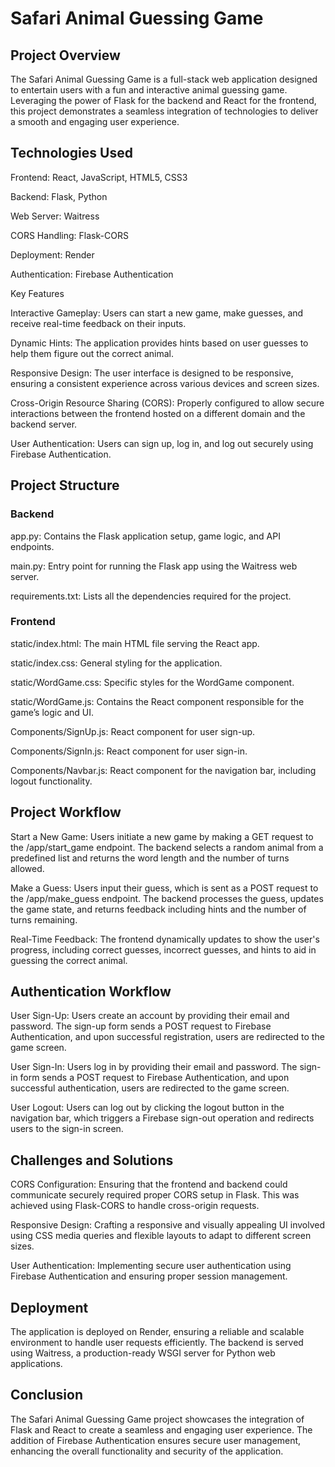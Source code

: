 # Safari Animal Guessing Game
## Project Overview
The Safari Animal Guessing Game is a full-stack web application designed to entertain users with a fun and interactive animal guessing game. Leveraging the power of Flask for the backend and React for the frontend, this project demonstrates a seamless integration of technologies to deliver a smooth and engaging user experience.

## Technologies Used
Frontend: React, JavaScript, HTML5, CSS3

Backend: Flask, Python

Web Server: Waitress

CORS Handling: Flask-CORS

Deployment: Render

Authentication: Firebase Authentication

Key Features

Interactive Gameplay: Users can start a new game, make guesses, and receive real-time feedback on their inputs.

Dynamic Hints: The application provides hints based on user guesses to help them figure out the correct animal.

Responsive Design: The user interface is designed to be responsive, ensuring a consistent experience across various devices and screen sizes.

Cross-Origin Resource Sharing (CORS): Properly configured to allow secure interactions between the frontend hosted on a different domain and the backend server.

User Authentication: Users can sign up, log in, and log out securely using Firebase Authentication.

## Project Structure

### Backend

app.py: Contains the Flask application setup, game logic, and API endpoints.

main.py: Entry point for running the Flask app using the Waitress web server.

requirements.txt: Lists all the dependencies required for the project.

### Frontend

static/index.html: The main HTML file serving the React app.

static/index.css: General styling for the application.

static/WordGame.css: Specific styles for the WordGame component.

static/WordGame.js: Contains the React component responsible for the game’s logic and UI.

Components/SignUp.js: React component for user sign-up.

Components/SignIn.js: React component for user sign-in.

Components/Navbar.js: React component for the navigation bar, including logout functionality.

## Project Workflow

Start a New Game: Users initiate a new game by making a GET request to the /app/start_game endpoint. The backend selects a random animal from a predefined list and returns the word length and the number of turns allowed.

Make a Guess: Users input their guess, which is sent as a POST request to the /app/make_guess endpoint. The backend processes the guess, updates the game state, and returns feedback including hints and the number of turns remaining.

Real-Time Feedback: The frontend dynamically updates to show the user's progress, including correct guesses, incorrect guesses, and hints to aid in guessing the correct animal.

## Authentication Workflow

User Sign-Up: Users create an account by providing their email and password. The sign-up form sends a POST request to Firebase Authentication, and upon successful registration, users are redirected to the game screen.

User Sign-In: Users log in by providing their email and password. The sign-in form sends a POST request to Firebase Authentication, and upon successful authentication, users are redirected to the game screen.

User Logout: Users can log out by clicking the logout button in the navigation bar, which triggers a Firebase sign-out operation and redirects users to the sign-in screen.

## Challenges and Solutions

CORS Configuration: Ensuring that the frontend and backend could communicate securely required proper CORS setup in Flask. This was achieved using Flask-CORS to handle cross-origin requests.

Responsive Design: Crafting a responsive and visually appealing UI involved using CSS media queries and flexible layouts to adapt to different screen sizes.

User Authentication: Implementing secure user authentication using Firebase Authentication and ensuring proper session management.

## Deployment

The application is deployed on Render, ensuring a reliable and scalable environment to handle user requests efficiently. The backend is served using Waitress, a production-ready WSGI server for Python web applications.

## Conclusion
The Safari Animal Guessing Game project showcases the integration of Flask and React to create a seamless and engaging user experience. The addition of Firebase Authentication ensures secure user management, enhancing the overall functionality and security of the application.